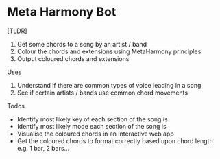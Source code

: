 # Meta Harmony Bot

[TLDR]
1. Get some chords to a song by an artist / band
2. Colour the chords and extensions using MetaHarmony principles
3. Output coloured chords and extensions

Uses
1. Understand if there are common types of voice leading in a song
2. See if certain artists / bands use common chord movements

Todos
* Identify most likely key of each section of the song is
* Identify most likely mode each section of the song is
* Visualise the coloured chords in an interactive web app
* Get the coloured chords to format correctly based upon chord length e.g. 1 bar, 2 bars...
